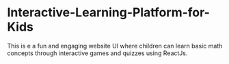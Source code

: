 # Interactive-Learning-Platform-for-Kids
This is e a fun and engaging website UI where children can learn basic math  concepts through interactive games and quizzes using ReactJs.
